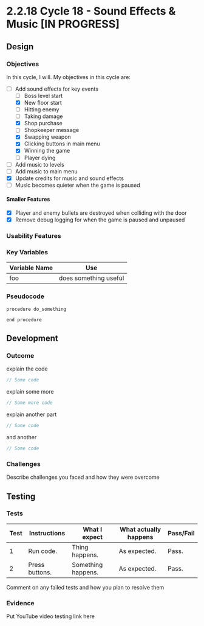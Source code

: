 # 2.2.18 Cycle 18 - Sound Effects & Music \[IN PROGRESS]

## Design

### Objectives

In this cycle, I will. My objectives in this cycle are:

* [ ] Add sound effects for key events
  * [ ] Boss level start
  * [x] New floor start
  * [ ] Hitting enemy
  * [ ] Taking damage
  * [x] Shop purchase
  * [ ] Shopkeeper message
  * [x] Swapping weapon
  * [x] Clicking buttons in main menu
  * [x] Winning the game
  * [ ] Player dying
* [ ] Add music to levels
* [ ] Add music to main menu
* [x] Update credits for music and sound effects
* [ ] Music becomes quieter when the game is paused

#### Smaller Features

* [x] Player and enemy bullets are destroyed when colliding with the door
* [x] Remove debug logging for when the game is paused and unpaused

### Usability Features

### Key Variables

| Variable Name | Use                   |
| ------------- | --------------------- |
| foo           | does something useful |

### Pseudocode

```
procedure do_something
    
end procedure
```

## Development

### Outcome

explain the code

```typescript
// Some code
```

explain some more

```typescript
// Some more code
```

explain another part

```typescript
// Some code
```

and another

```typescript
// Some code
```

### Challenges

Describe challenges you faced and how they were overcome

## Testing

### Tests

| Test | Instructions   | What I expect      | What actually happens | Pass/Fail |
| ---- | -------------- | ------------------ | --------------------- | --------- |
| 1    | Run code.      | Thing happens.     | As expected.          | Pass.     |
| 2    | Press buttons. | Something happens. | As expected.          | Pass.     |

Comment on any failed tests and how you plan to resolve them

### Evidence

Put YouTube video testing link here
